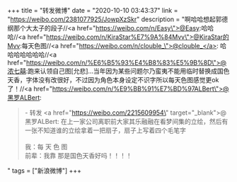 +++
title = "转发微博"
date = "2020-10-10 03:43:37"
link = "https://weibo.com/2381077925/JowpXzSkr"
description = "啊哈哈想起郭德纲那个大太子的段子//<a href=\"https://weibo.com/n/Easy\">@Easy</a>:哈哈哈//<a href=\"https://weibo.com/n/KiraStar%E7%9A%84Mvv\">@KiraStar的Mvv</a>:每天色图//<a href=\"https://weibo.com/n/clouble_\">@clouble_</a>: 哈哈哈哈哈哈哈//<a href=\"https://weibo.com/n/%E6%B5%93%E4%B8%83%E5%9B%8D\">@浓七囍</a>:跑来认领自己图[允悲]…当年因为某些问题尔乃蛮夷不能用临时替换成国色天香，字体没有改很好，不过因为角色本身设定不识字所以每天色图感觉更ok了！//<a href=\"https://weibo.com/n/%E9%BB%91%E7%BD%97ALBert\">@黑罗ALBert</a>:<br><blockquote> - 转发 <a href=\"https://weibo.com/2215609954\" target=\"_blank\">@黑罗ALBert</a>: 在上一家公司离职前大家其乐融融在看梦间集的立绘，然后有一张不知道谁的立绘拿着一把扇子，扇子上写着四个毛笔字<br><br>我：每  天  色  图<br>前辈：我靠  那是国色天香好吗！！！！ </blockquote>"
tags = ["新浪微博"]
+++
